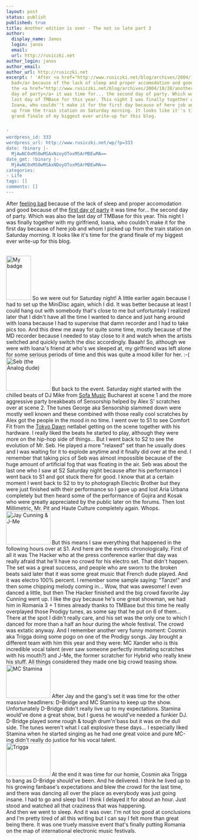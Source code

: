 ```yaml
---
layout: post
status: publish
published: true
title: Another edition is over - The not so late part 3
author:
  display_name: Janos
  login: janos
  email: 
  url: http://rusiczki.net
author_login: janos
author_email: 
author_url: http://rusiczki.net
excerpt: ! 'After <a href="http://www.rusiczki.net/blog/archives/2004/10/19/another_edition_is_over_part_1">feeling
  bad</a> because of the lack of sleep and proper accomodation and good because of
  the <a href="http://www.rusiczki.net/blog/archives/2004/10/28/another_edition_is_over_the_late_part_2">first
  day of party</a> it was time for... the second day of party. Which was also the
  last day of TMBase for this year. This night I was finally together with my girlfriend,
  Ioana, who couldn''t make it for the first day because of here job and whom I picked
  up from the train station on Saturday morning. It looks like it''s time for the
  grand finale of my biggest ever write-up for this blog.


'
wordpress_id: 333
wordpress_url: http://www.rusiczki.net/wp/?p=333
date: !binary |-
  MjAwNC0xMS0wMSAxNzoyOToxMSArMDEwMA==
date_gmt: !binary |-
  MjAwNC0xMS0wMSAxNDoyOToxMSArMDEwMA==
categories:
- Life
tags: []
comments: []
---
```

<p>After <a href="http://www.rusiczki.net/blog/archives/2004/10/19/another_edition_is_over_part_1">feeling bad</a> because of the lack of sleep and proper accomodation and good because of the <a href="http://www.rusiczki.net/blog/archives/2004/10/28/another_edition_is_over_the_late_part_2">first day of party</a> it was time for... the second day of party. Which was also the last day of TMBase for this year. This night I was finally together with my girlfriend, Ioana, who couldn't make it for the first day because of here job and whom I picked up from the train station on Saturday morning. It looks like it's time for the grand finale of my biggest ever write-up for this blog.</p>
<p><a id="more"></a><a id="more-333"></a><br />
<a href="http://www.rusiczki.net/blog/blogpics/tm04base_my_badge.php" onclick="window.open('http://www.rusiczki.net/blog/blogpics/tm04base_my_badge.php','popup','width=361,height=640,scrollbars=no,resizable=no,toolbar=no,directories=no,location=no,menubar=no,status=no,left=0,top=0'); return false"><img src="http://www.rusiczki.net/blog/blogpics/tm04base_my_badge-thumb.jpg" width="67" height="120" border="0" alt="My badge" class="postimage" /></a> So we were out for Saturday night! A little earlier again because I had to set up the MiniDisc again, which I did. It was better because at least I could hang out with somebody that's close to me but unfortuntaly I realized later that I didn't have all the time I wanted to dance and just hang around with Ioana because I had to supervise that damn recorder and I had to take pics too. And this drew me away for quite some time, mostly because of the MD recorder because I needed to stay close to it and watch when the artists switched and quickly switch the disc accordingly. Baaah! So, although we were with Ioana's friend at who's we sleeped at, my girlfriend was left alone for some serious periods of time and this was quite a mood killer for her. :-(<br />
<a href="http://www.rusiczki.net/blog/blogpics/tm04base_seb.php" onclick="window.open('http://www.rusiczki.net/blog/blogpics/tm04base_seb.php','popup','width=800,height=600,scrollbars=no,resizable=no,toolbar=no,directories=no,location=no,menubar=no,status=no,left=0,top=0'); return false"><img src="http://www.rusiczki.net/blog/blogpics/tm04base_seb-thumb.jpg" width="120" height="90" border="0" alt="Seb (the Analog dude)" class="postimage" /></a> But back to the event. Saturday night started with the chilled beats of DJ Mike from <a href="http://www.imv.ro/sofamusic/home.php">Sofa Music</a> Bucharest at scene 1 and the more aggressive party breakbeats of Sensorship helped by Alex S' scratches over at scene 2. The tunes George aka Sensorship slammed down were mostly well known and these combined with those really cool scratches by Alex got the people in the mood in no time. I went over to S1 to see Comfort Fit from the <a href="http://www.tokyodawnrecords.com">Tokyo Dawn</a> netlabel getting on the scene together with his hardware. I really liked the beats he started to play, although they were more on the hip-hop side of things... But I went back to S2 to see the evolution of Mr. Seb. He played a more "relaxed" set than he usually does and I was waiting for it to explode anytime and it finally did over at the end. I remember that taking pics of Seb was almost impossible because of the huge amount of artificial fog that was floating in the air. Seb was about the last one who I saw at S2 Saturday night because after his performance I went back to S1 and got stuck there for good. I know that at a certain moment I went back to S2 to try to photograph Electric Brother but they were just finished with their performance so I gave up and lost Aria Urbana completely but then heard some of the performance of Gojira and Kosak who were greatly appreciated by the public later on the forums. Then lost Millimetric, Mr. Pit and Haute Culture completely again. Whops.<br />
<a href="http://www.rusiczki.net/blog/blogpics/tm04base_jay_cunning_and_jme.php" onclick="window.open('http://www.rusiczki.net/blog/blogpics/tm04base_jay_cunning_and_jme.php','popup','width=800,height=600,scrollbars=no,resizable=no,toolbar=no,directories=no,location=no,menubar=no,status=no,left=0,top=0'); return false"><img src="http://www.rusiczki.net/blog/blogpics/tm04base_jay_cunning_and_jme-thumb.jpg" width="120" height="90" border="0" alt="Jay Cunning &amp; J-Me" class="postimage" /></a> But this means I saw everything that happened in the following hours over at S1. And here are the events chronologically. First of all it was The Hacker who at the press conference earlier that day was really afraid that he'll have no crowd for his electro set. That didn't happen. The set was a great success, and people who are sworn to the broken beats said later that it was some great music that French dude played. And it was electro 100% percent. I remember some sample saying: "Tanze!" and then some chipping melody coming in... Wow, that was awesome! I even danced a little, but then The Hacker finished and the big crowd favorite Jay Cunning went up. I like the guy because he's one great showman, we had him in Romania 3 + 1 times already thanks to TMBase but this time he really overplayed those Prodigy tunes, as some say that he put on 6 of them... There at the spot I didn't really care, and his set was the only one to which I danced for more than a half an hour during the whole festival. The crowd was extatic anyway. And I remember another very funny moment: Cosmin aka Trigga doing some pogo on one of the Prodigy songs. Jay brought a different team with him this year and they were: MC Xander who is this incredible vocal talent (ever saw someone perfectly immitating scratches with his mouth?) and J-Me, the former scratcher for Hybrid who really knew his stuff. All things considered they made one big crowd teasing show.<br />
<a href="http://www.rusiczki.net/blog/blogpics/tm04base_mc_stamina.php" onclick="window.open('http://www.rusiczki.net/blog/blogpics/tm04base_mc_stamina.php','popup','width=800,height=600,scrollbars=no,resizable=no,toolbar=no,directories=no,location=no,menubar=no,status=no,left=0,top=0'); return false"><img src="http://www.rusiczki.net/blog/blogpics/tm04base_mc_stamina-thumb.jpg" width="120" height="90" border="0" alt="MC Stamina" class="postimage" /></a> After Jay and the gang's set it was time for the other massive headliners: D-Bridge and MC Stamina to keep up the show. Unfortunately D-Bridge didn't really live up to my expectations. Stamina would've done a great show, but I guess he would've needed a funkier DJ. D-Bridge played some rough & tough drum'n'bass but it was on the dull side. The tunes weren't what I call explosive these days... I especially liked Stamina when he started singing as he had one great voice and pure MC-ing didn't really do justice for his vocal talent.<br />
<a href="http://www.rusiczki.net/blog/blogpics/tm04base_trigga.php" onclick="window.open('http://www.rusiczki.net/blog/blogpics/tm04base_trigga.php','popup','width=800,height=600,scrollbars=no,resizable=no,toolbar=no,directories=no,location=no,menubar=no,status=no,left=0,top=0'); return false"><img src="http://www.rusiczki.net/blog/blogpics/tm04base_trigga-thumb.jpg" width="120" height="90" border="0" alt="Trigga" class="postimage" /></a> At the end it was time for our homie, Cosmin aka Trigga to bang as D-Bridge should've been. And he delivered. I think he lived up to his growing fanbase's expectations and blew the crowd for the last time, and there was dancing all over the place as everybody was just going insane. I had to go and sleep but I think I delayed it for about an hour. Just stood and watched all that craziness that was happening.<br />
And then we went to sleep. And it was over. I'm not too good at conclusions and I'm pretty tired of all this writing but I can say I felt more than great being there. It was one truely massive event that's finally putting Romania on the map of international electronic music festivals.</p>
